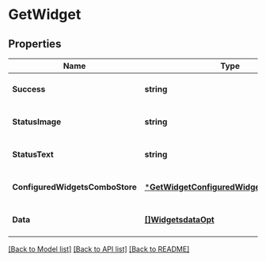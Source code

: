 # GetWidget

## Properties
Name | Type | Description | Notes
------------ | ------------- | ------------- | -------------
**Success** | **string** | true | [optional] [default to null]
**StatusImage** | **string** | images/light-hd_red.gif | [optional] [default to null]
**StatusText** | **string** | get | [optional] [default to null]
**ConfiguredWidgetsComboStore** | [***GetWidgetConfiguredWidgetsComboStore**](GetWidget_ConfiguredWidgetsComboStore.md) |  | [optional] [default to null]
**Data** | [**[]WidgetsdataOpt**](Widgetsdata_opt.md) |  | [optional] [default to null]

[[Back to Model list]](../README.md#documentation-for-models) [[Back to API list]](../README.md#documentation-for-api-endpoints) [[Back to README]](../README.md)

